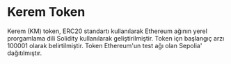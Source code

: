 # Kerem Token

Kerem (KM) token, ERC20 standartı kullanılarak Ethereum ağının yerel prorgamlama dili Solidity kullanılarak geliştirilmiştir.
Token içn başlangıç arzı 100001 olarak belirtilmiştir.
Token Ethereum'un test ağı olan Sepolia' dağıtılmıştır.
